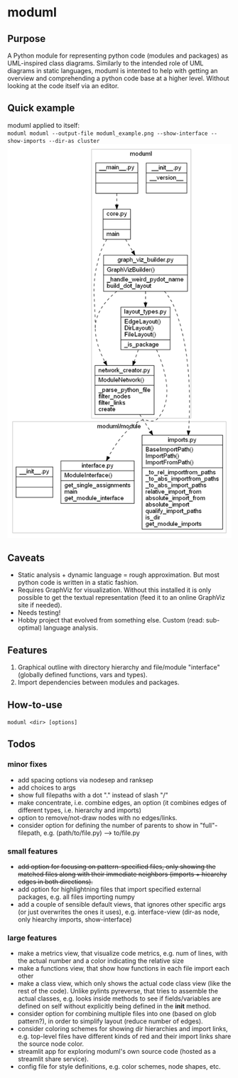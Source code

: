 # moduml


## Purpose
A Python module for representing python code (modules and packages) as UML-inspired class diagrams.
Similarly to the intended role of UML diagrams in static languages, moduml is intented to help with getting an overview and comprehending a python code base at a higher level. Without looking at the code itself via an editor.


## Quick example
moduml applied to itself:  
``moduml moduml --output-file moduml_example.png --show-interface --show-imports --dir-as cluster``
![moduml example](moduml_example.png)


## Caveats
- Static analysis + dynamic language = rough approximation. But most python code is written in a static fashion.
- Requires GraphViz for visualization. Without this installed it is only possible to get the textual representation (feed it to an online GraphViz site if needed).
- Needs testing!
- Hobby project that evolved from something else. Custom (read: sub-optimal) language analysis.


## Features
1. Graphical outline with directory hierarchy and file/module "interface" (globally defined functions, vars and types).
2. Import dependencies between modules and packages.


## How-to-use
``moduml <dir> [options]``


## Todos

### minor fixes
- add spacing options via nodesep and ranksep
- add choices to args
- show full filepaths with a dot "." instead of slash "/"
- make concentrate, i.e. combine edges, an option (it combines edges of different types, i.e. hierarchy and imports)
- option to remove/not-draw nodes with no edges/links.
- consider option for defining the number of parents to show in "full"-filepath, e.g. (path/to/file.py) --> to/file.py


### small features
- ~~add option for focusing on pattern-specified files, only showing the matched files along with their immediate neighbors (imports + hiearchy edges in both directions).~~
- add option for highlightning files that import specified external packages, e.g. all files importing numpy
- add a couple of sensible default views, that ignores other specific args (or just overwrites the ones it uses), e.g. interface-view (dir-as node, only hiearchy imports, show-interface)


### large features
- make a metrics view, that visualize code metrics, e.g. num of lines, with the actual number and a color indicating the relative size
- make a functions view, that show how functions in each file import each other
- make a class view, which only shows the actual code class view (like the rest of the code). Unlike pylints pyreverse, that tries to assemble the actual classes, e.g. looks inside methods to see if fields/variables are defined on self without explicitly being defined in the __init__ method.
- consider option for combining multiple files into one (based on glob pattern?), in order to simplify layout (reduce number of edges).
- consider coloring schemes for showing dir hierarchies and import links, e.g. top-level files have different kinds of red and their import links share the source node color.
- streamlit app for exploring moduml's own source code (hosted as a streamlit share service).
- config file for style definitions, e.g. color schemes, node shapes, etc.
